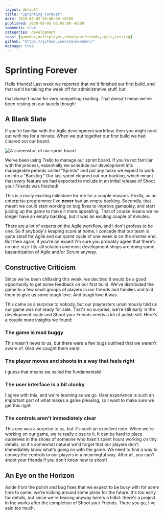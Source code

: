 ```yaml
---
layout: default
title: "Sprinting Forever"
date: 2020-06-05 05:00:00 +0200
published: 2020-06-05 05:00:00 +0200
comments: true
categories: development
tags: [gamedev,multiplayer,shootyourfriends,agile,testing]
github: "https://github.com/zmalexander/"
noimage: true
---
```

# Sprinting Forever
Hello friends! Last week we reported that we'd finished our first build, and that we'd be taking the week off for administrative stuff, but 
<!--more--> 
that doesn't make for very compelling reading. That doesn't mean we've been resting on our laurels though!

## A Blank Slate
If you're familiar with the Agile development workflow, then you might nerd out with me for a minute. When we put together our first build we had cleared out our board.

<img class="center-block img-responsive" src="/ShootYourFriendsWebsite/assets/images{{page.id}}/backlog.jpg" alt="A screenshot of our sprint board"/>

We've been using Trello to manage our sprint board. If you're not familiar with the process, essentially we schedule our development into manageable periods called "Sprints" and put any tasks we expect to work on into a "Backlog." Our last sprint cleaned out our backlog, which meant that every feature we had expected to include in an initial release of Shoot your Friends was finished!

This is a really exciting milestone for me for a couple reasons. Firstly, as an enterprise programmer I've **never** had an empty backlog. Secondly, that meant we could start working on bug fixes to improve gameplay, and start juicing up the game to make it more appealing. That of course means we no longer have an empty backlog, but it was an exciting couple of minutes.

There are a lot of experts on the Agile workflow, and I don't profess to be one. So if anybody's keeping score at home, I concede that our team is quite small for Agile and our sprint cycle of one week is on the shorter end. But then again, if you're an expert I'm sure you probably agree that there's no one-size-fits-all solution and most development shops are doing some bastardization of Agile and/or Scrum anyway.

## Constructive Criticism
Since we've been chillaxing this week, we decided it would be a good opportunity to get some feedback on our first build. We've distributed the game to a few small groups of players in our friends and families and told them to give us some tough love. And tough love it was.

This came as a surprise to nobody, but our playtesters unanimously told us our game was not ready for sale. That's no surprise, we're still early in the development cycle and Shoot your Friends needs a lot of polish still. Here's a couple more insights we found:

### The game is mad buggy
This wasn't news to us, but there were a few bugs outlined that we weren't aware of. Glad we caught them early!

### The player moves and shoots in a way that feels right
I guess that means we nailed the fundamentals!

### The user interface is a bit clunky
I agree with this, and we're learning as we go. User experience is such an important part of what makes a game pleasing, so I want to make sure we get this right.

### The controls aren't immediately clear
This one was a surprise to us, but it's such an excellent note. When we're working on our game, we're really close to it. It can be hard to place ourselves in the shoes of someone who hasn't spent hours working on tiny details, so it's somewhat natural we'd forget that our players don't immediately know what's going on with the game. We need to find a way to convey the controls to our players in a meaningful way. After all, you can't shoot your friends if you don't know how to shoot!

## An Eye on the Horizon
Aside from the polish and bug fixes that we expect to be busy with for some time to come, we're kicking around some plans for the future. It's too early for details, but since we're teasing anyway here's a tidbit: there's a project in the works after the completion of Shoot your Friends. There you go, I've said too much.
